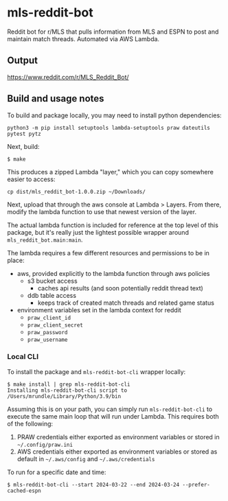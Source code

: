 # mls-reddit-bot
Reddit bot for r/MLS that pulls information from MLS and ESPN to post and maintain match threads. Automated via AWS Lambda.

## Output

https://www.reddit.com/r/MLS_Reddit_Bot/

## Build and usage notes

To build and package locally, you may need to install python dependencies:
```
python3 -m pip install setuptools lambda-setuptools praw dateutils pytest pytz
```

Next, build:
```
$ make
```

This produces a zipped Lambda "layer," which you can copy somewhere easier to access:

```
cp dist/mls_reddit_bot-1.0.0.zip ~/Downloads/
```

Next, upload that through the aws console at Lambda > Layers. From there, modify
the lambda function to use that newest version of the layer.

The actual lambda function is included for reference at the top level of this
package, but it's really just the lightest possible wrapper around
`mls_reddit_bot.main:main`.

The lambda requires a few different resources and permissions to be in place:

* aws, provided explicitly to the lambda function through aws policies
  * s3 bucket access
    * caches api results (and soon potentially reddit thread text)
  * ddb table access
    * keeps track of created match threads and related game status
* environment variables set in the lambda context for reddit
  * `praw_client_id`
  * `praw_client_secret`
  * `praw_password`
  * `praw_username`


### Local CLI

To install the package and `mls-reddit-bot-cli` wrapper locally:

```
$ make install | grep mls-reddit-bot-cli
Installing mls-reddit-bot-cli script to /Users/mrundle/Library/Python/3.9/bin
```

Assuming this is on your path, you can simply run `mls-reddit-bot-cli` to execute
the same main loop that will run under Lambda. This requires both of the following:

1. PRAW credentials either exported as environment variables or stored in `~/.config/praw.ini`
2. AWS credentials either exported as environment variables or stored as default in `~/.aws/config` and `~/.aws/credentials`

To run for a specific date and time:

```
$ mls-reddit-bot-cli --start 2024-03-22 --end 2024-03-24 --prefer-cached-espn
```
